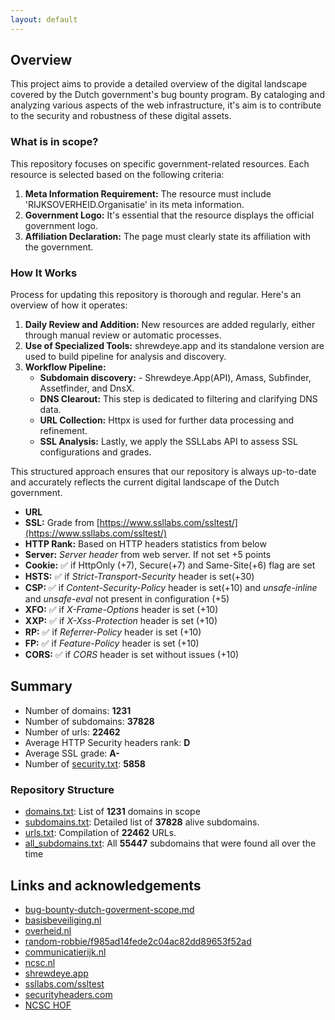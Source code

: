 ```yaml
---
layout: default
---
```

## Overview
This project aims to provide a detailed overview of the digital landscape covered by the Dutch government's bug bounty program. By cataloging and analyzing various aspects of the web infrastructure, it's aim is to contribute to the security and robustness of these digital assets.
### What is in scope?
This repository focuses on specific government-related resources. Each resource is selected based on the following criteria:
1. **Meta Information Requirement:** The resource must include 'RIJKSOVERHEID.Organisatie' in its meta information.
2. **Government Logo:** It's essential that the resource displays the official government logo.
3. **Affiliation Declaration:** The page must clearly state its affiliation with the government.
### How It Works
Process for updating this repository is thorough and regular. Here's an overview of how it operates:
1. **Daily Review and Addition:** New resources are added regularly, either through manual review or automatic processes.
2. **Use of Specialized Tools:** shrewdeye.app and its standalone version are used to build pipeline for analysis and discovery.
3. **Workflow Pipeline:**
      - **Subdomain discovery:**  - Shrewdeye.App(API), Amass, Subfinder, Assetfinder, and DnsX.
      - **DNS Clearout:** This step is dedicated to filtering and clarifying DNS data.
      - **URL Collection:** Httpx is used for further data processing and refinement.
      - **SSL Analysis:** Lastly, we apply the SSLLabs API to assess SSL configurations and grades.




This structured approach ensures that our repository is always up-to-date and accurately reflects the current digital landscape of the Dutch government.
 - **URL**
 - **SSL:** Grade from [https://www.ssllabs.com/ssltest/](https://www.ssllabs.com/ssltest/)
 - **HTTP Rank:** Based on HTTP headers statistics from below
 - **Server:** *Server header* from web server. If not set +5 points
 - **Cookie:** :white_check_mark: if HttpOnly (+7), Secure(+7) and Same-Site(+6) flag are set
 - **HSTS:** :white_check_mark: if *Strict-Transport-Security* header is set(+30)
 - **CSP:** :white_check_mark: if *Content-Security-Policy* header is set(+10) and *unsafe-inline* and *unsafe-eval* not present in configuration (+5)
 - **XFO:** :white_check_mark: if *X-Frame-Options* header is set (+10)
 - **XXP:** :white_check_mark: if *X-Xss-Protection* header is set (+10)
 - **RP:** :white_check_mark: if *Referrer-Policy* header is set (+10)
 - **FP:** :white_check_mark: if *Feature-Policy* header is set (+10)
 - **CORS:** :white_check_mark: if *CORS* header is set without issues (+10)
## Summary
 - Number of domains: **1231**
 - Number of subdomains: **37828**
 - Number of urls: **22462**
 -  Average HTTP Security headers rank: **D**
 - Average SSL grade: **A-**
 - Number of [security.txt](https://www.digitaleoverheid.nl/nieuws/standaard-security-txt-nu-verplicht-voor-overheid/): **5858**
### Repository Structure
 - [domains.txt](https://raw.githubusercontent.com/zzzteph/DutchGovScope/main/storage/dutchgov/domains.txt): List of **1231** domains in scope
 - [subdomains.txt](https://raw.githubusercontent.com/zzzteph/DutchGovScope/main/storage/dutchgov/subdomains.txt): Detailed list of **37828** alive subdomains.
 - [urls.txt](https://raw.githubusercontent.com/zzzteph/DutchGovScope/main/storage/dutchgov/urls.txt): Compilation of **22462** URLs.
 - [all_subdomains.txt](https://raw.githubusercontent.com/zzzteph/DutchGovScope/main/storage/dutchgov/all_subdomains.txt): All **55447** subdomains that were found all over the time 
## Links and acknowledgements
 - [bug-bounty-dutch-goverment-scope.md](https://gist.github.com/zzzteph/99a7bd2acde12cb4b2626fc9261bc56d)
 - [basisbeveiliging.nl](https://basisbeveiliging.nl/)
 - [overheid.nl](https://www.overheid.nl/english/dutch-government-websites)
 - [random-robbie/f985ad14fede2c04ac82dd89653f52ad](https://gist.github.com/random-robbie/f985ad14fede2c04ac82dd89653f52ad)
 - [communicatierijk.nl](https://www.communicatierijk.nl/vakkennis/r/rijkswebsites/verplichte-richtlijnen/websiteregister-rijksoverheid)
 - [ncsc.nl](https://www.ncsc.nl/contact/kwetsbaarheid-melden/cvd-meldingen-formulier)
 - [shrewdeye.app](https://shrewdeye.app)
 - [ssllabs.com/ssltest](https://www.ssllabs.com/ssltest/)
 - [securityheaders.com](https://securityheaders.com/)
 - [NCSC HOF](https://www.ncsc.nl/contact/kwetsbaarheid-melden/wall-of-fame)